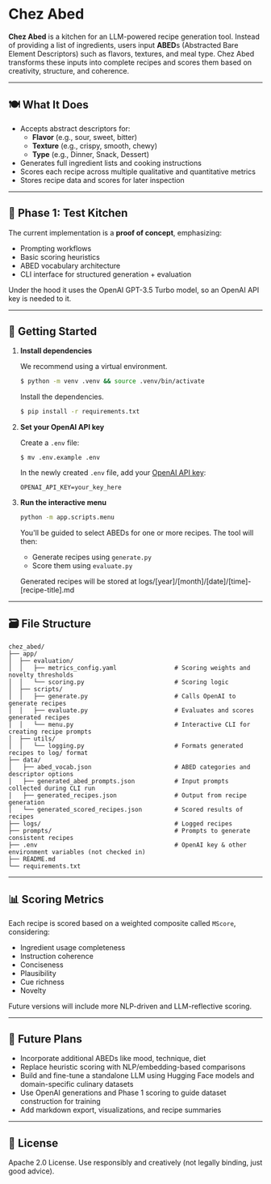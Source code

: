 # Chez Abed

**Chez Abed** is a kitchen for an LLM-powered recipe generation tool. Instead of providing a list of ingredients, users input **ABED**s (Abstracted Bare Element Descriptors) such as flavors, textures, and meal type. Chez Abed transforms these inputs into complete recipes and scores them based on creativity, structure, and coherence.

---

## 🍽️ What It Does

- Accepts abstract descriptors for:
  - **Flavor** (e.g., sour, sweet, bitter)
  - **Texture** (e.g., crispy, smooth, chewy)
  - **Type** (e.g., Dinner, Snack, Dessert)
- Generates full ingredient lists and cooking instructions
- Scores each recipe across multiple qualitative and quantitative metrics
- Stores recipe data and scores for later inspection

---

## 🧪 Phase 1: Test Kitchen

The current implementation is a **proof of concept**, emphasizing:
- Prompting workflows
- Basic scoring heuristics
- ABED vocabulary architecture
- CLI interface for structured generation + evaluation

Under the hood it uses the OpenAI GPT-3.5 Turbo model, so an OpenAI API key is needed to it.

---

## 🚀 Getting Started

1. **Install dependencies**

   We recommend using a virtual environment.

   ```bash
   $ python -m venv .venv && source .venv/bin/activate 
   ```

   Install the dependencies.

   ```bash
   $ pip install -r requirements.txt
   ```

2. **Set your OpenAI API key**

   Create a `.env` file:

   ```
   $ mv .env.example .env
   ```

    In the newly created `.env` file, add your [OpenAI API key](https://platform.openai.com/api-keys):
   ```env
   OPENAI_API_KEY=your_key_here
   ```

3. **Run the interactive menu**

   ```bash
   python -m app.scripts.menu
   ```

   You'll be guided to select ABEDs for one or more recipes. The tool will then:
   - Generate recipes using `generate.py`
   - Score them using `evaluate.py`

   Generated recipes will be stored at logs/[year]/[month]/[date]/[time]-[recipe-title].md
---

## 🗃️ File Structure

```
chez_abed/
├── app/
│  ├── evaluation/
│  │   ├── metrics_config.yaml                # Scoring weights and novelty thresholds
│  │   └── scoring.py                         # Scoring logic
│  ├── scripts/
│  │   ├── generate.py                        # Calls OpenAI to generate recipes
│  │   ├── evaluate.py                        # Evaluates and scores generated recipes
│  │   └── menu.py                            # Interactive CLI for creating recipe prompts
│  ├── utils/
│  │   └── logging.py                         # Formats generated recipes to log/ format
├── data/
│   ├── abed_vocab.json                       # ABED categories and descriptor options
│   ├── generated_abed_prompts.json           # Input prompts collected during CLI run
│   ├── generated_recipes.json                # Output from recipe generation
│   └── generated_scored_recipes.json         # Scored results of recipes
├── logs/                                     # Logged recipes
├── prompts/                                  # Prompts to generate consistent recipes
├── .env                                      # OpenAI key & other environment variables (not checked in)
├── README.md
└── requirements.txt
```

---

## 📊 Scoring Metrics

Each recipe is scored based on a weighted composite called `MScore`, considering:

- Ingredient usage completeness
- Instruction coherence
- Conciseness
- Plausibility
- Cue richness
- Novelty

Future versions will include more NLP-driven and LLM-reflective scoring.

---

## 🧠 Future Plans

- Incorporate additional ABEDs like mood, technique, diet
- Replace heuristic scoring with NLP/embedding-based comparisons
- Build and fine-tune a standalone LLM using Hugging Face models and domain-specific culinary datasets
- Use OpenAI generations and Phase 1 scoring to guide dataset construction for training
- Add markdown export, visualizations, and recipe summaries

---

## 🍷 License

Apache 2.0 License. Use responsibly and creatively (not legally binding, just good advice).
